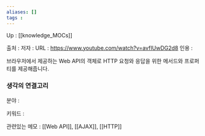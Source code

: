 ```yaml
---
aliases: []
tags : 
---
```

Up : [[knowledge_MOCs]]

출처 :
저자 :
URL : https://www.youtube.com/watch?v=avfIUwDG2d8
인용 : 

브라우저에서 제공하는 Web API의 객체로 HTTP 요청와 응답을 위한 메서드와 프로퍼티를 제공해줍니다. 

### 생각의 연결고리
분야 :

키워드 :

관련있는 메모 : [[Web API]], [[AJAX]], [[HTTP]]
